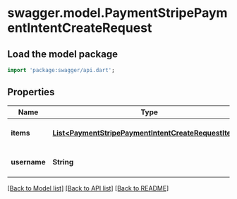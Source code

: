 # swagger.model.PaymentStripePaymentIntentCreateRequest

## Load the model package
```dart
import 'package:swagger/api.dart';
```

## Properties
Name | Type | Description | Notes
------------ | ------------- | ------------- | -------------
**items** | [**List&lt;PaymentStripePaymentIntentCreateRequestItems&gt;**](PaymentStripePaymentIntentCreateRequestItems.md) |  | [optional] [default to []]
**username** | **String** |  | [optional] [default to null]

[[Back to Model list]](../README.md#documentation-for-models) [[Back to API list]](../README.md#documentation-for-api-endpoints) [[Back to README]](../README.md)


